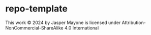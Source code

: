 # repo-template

This work © 2024 by Jasper Mayone is licensed under Attribution-NonCommercial-ShareAlike 4.0 International 
